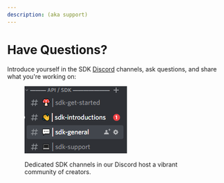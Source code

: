 ```yaml
---
description: (aka support)
---
```


# Have Questions?

Introduce yourself in the SDK [Discord](https://discord.gg/ZmU3jQuu6W) channels, ask questions, and share what you're working on:

<figure><img src="../../../../.gitbook/assets/image (15).png" alt=""><figcaption><p>Dedicated SDK channels in our Discord host a vibrant community of creators.</p></figcaption></figure>

